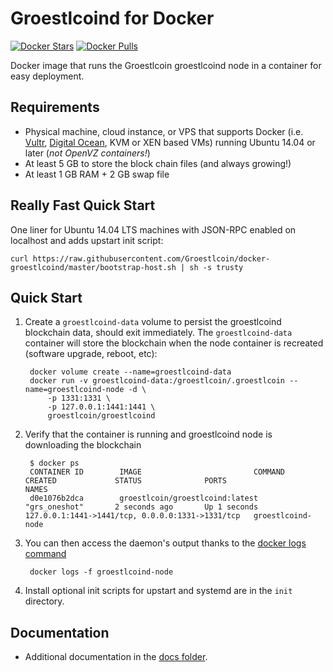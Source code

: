 Groestlcoind for Docker
===================

[![Docker Stars](https://img.shields.io/docker/stars/groestlcoin/groestlcoind.svg)](https://hub.docker.com/r/groestlcoin/groestlcoind/)
[![Docker Pulls](https://img.shields.io/docker/pulls/groestlcoin/groestlcoind.svg)](https://hub.docker.com/r/groestlcoin/groestlcoind/)

Docker image that runs the Groestlcoin groestlcoind node in a container for easy deployment.


Requirements
------------

* Physical machine, cloud instance, or VPS that supports Docker (i.e. [Vultr](http://bit.ly/1HngXg0), [Digital Ocean](http://bit.ly/18AykdD), KVM or XEN based VMs) running Ubuntu 14.04 or later (*not OpenVZ containers!*)
* At least 5 GB to store the block chain files (and always growing!)
* At least 1 GB RAM + 2 GB swap file


Really Fast Quick Start
-----------------------

One liner for Ubuntu 14.04 LTS machines with JSON-RPC enabled on localhost and adds upstart init script:

    curl https://raw.githubusercontent.com/Groestlcoin/docker-groestlcoind/master/bootstrap-host.sh | sh -s trusty


Quick Start
-----------

1. Create a `groestlcoind-data` volume to persist the groestlcoind blockchain data, should exit immediately.  The `groestlcoind-data` container will store the blockchain when the node container is recreated (software upgrade, reboot, etc):

        docker volume create --name=groestlcoind-data
        docker run -v groestlcoind-data:/groestlcoin/.groestlcoin --name=groestlcoind-node -d \
            -p 1331:1331 \
            -p 127.0.0.1:1441:1441 \
            groestlcoin/groestlcoind

2. Verify that the container is running and groestlcoind node is downloading the blockchain

        $ docker ps
        CONTAINER ID        IMAGE                         COMMAND             CREATED             STATUS              PORTS                                              NAMES
        d0e1076b2dca        groestlcoin/groestlcoind:latest     "grs_oneshot"       2 seconds ago       Up 1 seconds        127.0.0.1:1441->1441/tcp, 0.0.0.0:1331->1331/tcp   groestlcoind-node

3. You can then access the daemon's output thanks to the [docker logs command]( https://docs.docker.com/reference/commandline/cli/#logs)

        docker logs -f groestlcoind-node

4. Install optional init scripts for upstart and systemd are in the `init` directory.


Documentation
-------------

* Additional documentation in the [docs folder](docs).
